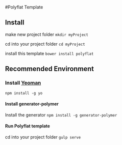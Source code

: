 #Polyflat Template

## Install
make new project folder 
`mkdir myProject`

cd into your project folder 
`cd myProject`

install this template 
`bower install polyflat`

## Recommended Environment

### Install [Yeoman](http://yeoman.io) 
`npm install -g yo`

#### Install generator-polymer
Install the generator
`npm install -g generator-polymer`

#### Run Polyflat template
cd into your project folder
`gulp serve`

